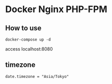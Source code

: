 # Docker Nginx PHP-FPM

## How to use

```
docker-compose up -d
```

access localhost:8080


## timezone

```
date.timezone = "Asia/Tokyo"
```

